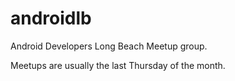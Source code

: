androidlb
=========

Android Developers Long Beach Meetup group.

Meetups are usually the last Thursday of the month.
